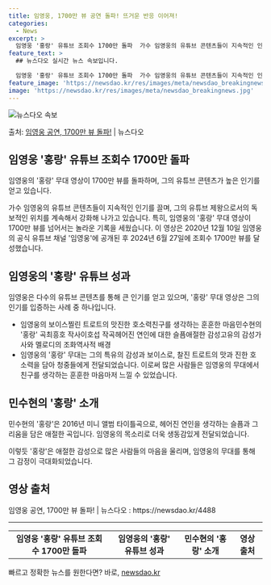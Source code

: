 ```yaml
---
title: 임영웅, 1700만 뷰 공연 돌파! 뜨거운 반응 이어져!
categories:
  - News
excerpt: >
  임영웅 '홍랑' 유튜브 조회수 1700만 돌파  가수 임영웅의 유튜브 콘텐츠들이 지속적인 인기를 끌며, 그의…
feature_text: >
  ## 뉴스다오 실시간 뉴스 속보입니다.

  임영웅 '홍랑' 유튜브 조회수 1700만 돌파  가수 임영웅의 유튜브 콘텐츠들이 지속적인 인기를 끌며, 그의…
feature_image: 'https://newsdao.kr/res/images/meta/newsdao_breakingnews.jpg'
image: 'https://newsdao.kr/res/images/meta/newsdao_breakingnews.jpg'
---
```


![뉴스다오 속보](https://newsdao.kr/res/images/meta/newsdao_breakingnews.jpg)

<p>출처: <a href="https://newsdao.kr/4488" rel="dofollow">임영웅 공연, 1700만 뷰 돌파!</a> | 뉴스다오</p>

<h2 data-ke-size="size26">임영웅 '홍랑' 유튜브 조회수 1700만 돌파</h2>
임영웅의 '홍랑' 무대 영상이 1700만 뷰를 돌파하며, 그의 유튜브 콘텐츠가 높은 인기를 얻고 있습니다.

<p data-ke-size="size16">가수 임영웅의 유튜브 콘텐츠들이 지속적인 인기를 끌며, 그의 유튜브 제왕으로서의 독보적인 위치를 계속해서 강화해 나가고 있습니다. 특히, 임영웅의 '홍랑' 무대 영상이 1700만 뷰를 넘어서는 놀라운 기록을 세웠습니다. 이 영상은 2020년 12월 10일 임영웅의 공식 유튜브 채널 '임영웅'에 공개된 후 2024년 6월 27일에 조회수 1700만 뷰를 달성했습니다.</p>

<h2 data-ke-size="size26">임영웅의 '홍랑' 유튜브 성과</h2>
임영웅은 다수의 유튜브 콘텐츠를 통해 큰 인기를 얻고 있으며, '홍랑' 무대 영상은 그의 인기를 입증하는 사례 중 하나입니다.

<ul>
  <li>임영웅의 보이스찔린 트로트의 맛진한 호소력친구를 생각하는 훈훈한 마음민수현의 '홍랑' 곡최흥호 작사이호섭 작곡헤어진 연인에 대한 슬픔애절한 감성고유의 감성가사와 멜로디의 조화역사적 배경</li>
  <li>임영웅의 '홍랑' 무대는 그의 특유의 감성과 보이스로, 찰진 트로트의 맛과 진한 호소력을 담아 청중들에게 전달되었습니다. 이로써 많은 사람들은 임영웅의 무대에서 친구를 생각하는 훈훈한 마음마저 느낄 수 있었습니다.</li>
</ul>

<h2 data-ke-size="size26">민수현의 '홍랑' 소개</h2>
민수현의 '홍랑'은 2016년 미니 앨범 타이틀곡으로, 헤어진 연인을 생각하는 슬픔과 그리움을 담은 애절한 곡입니다. 임영웅의 목소리로 더욱 생동감있게 전달되었습니다.

<p data-ke-size="size16">이렇듯 '홍랑'은 애절한 감성으로 많은 사람들의 마음을 울리며, 임영웅의 무대를 통해 그 감정이 극대화되었습니다.</p>

<h2 data-ke-size="size26">영상 출처</h2>
임영웅 공연, 1700만 뷰 돌파! | 뉴스다오  : https://newsdao.kr/4488

<hr>

<table>
  <tr>
    <td style="text-align: center; height: 17px;"><b>임영웅 '홍랑' 유튜브 조회수 1700만 돌파</b></td>
    <td style="text-align: center; height: 17px;"><b>임영웅의 '홍랑' 유튜브 성과</b></td>
    <td style="text-align: center; height: 17px;"><b>민수현의 '홍랑' 소개</b></td>
    <td style="text-align: center; height: 17px;"><b>영상 출처</b></td>
  </tr>
</table> 

빠르고 정확한 뉴스를 원한다면? 바로, <a href="https://newsdao.kr" rel="dofollow">newsdao.kr</a>


